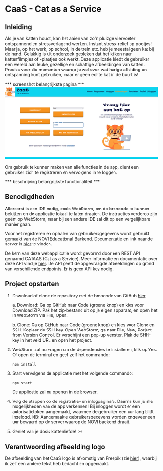 # CaaS - Cat as a Service

## Inleiding

Als je van katten houdt, kan het aaien van zo'n pluizge viervoeter ontspannend en stressverlagend werken. Instant stress-relief op pootjes! Maar ja, op het werk, op school, in de trein etc. heb je meestal geen kat bij de hand. Gelukkig is uit onderzoek gebleken dat het kijken naar kattenfilmpjes of -plaatjes ook werkt. Deze applicatie biedt de gebruiker een wereld aan leuke, gezellige en schattige afbeeldingen van katten. Precies voor die momenten waarop je wel even wat harige afleiding en ontspanning kunt gebruiken, maar er geen echte kat in de buurt is!

*** screenshot belangrijkste pagina ***
![screenshot](src/assets/screenshot.png)

Om gebruik te kunnen maken van alle functies in de app, dient een gebruiker zich te registreren en vervolgens in te loggen.

*** beschrijving belangrijkste functionaliteit ***

## Benodigdheden

Allereerst is een IDE nodig, zoals WebStorm, om de broncode te kunnen bekijken en de applicatie lokaal te laten draaien. De instructies verderop zijn geënt op WebStorm, maar bij een andere IDE zal dit op een vergelijkbare manier gaan.

Voor het registreren en ophalen van gebruikersgegevens wordt gebruikt gemaakt van de NOVI Educational Backend. Documentatie en link naar de server is [hier](https://github.com/hogeschoolnovi/novi-educational-backend-documentation) te vinden.

De kern van deze webapplicatie wordt gevormd door een REST API genaamd CATAAS (Cat as a Service). Meer informatie en documentatie over deze API vind je [hier](https://cataas.com/#/). De API geeft de opgevraagde afbeeldingen op grond van verschillende endpoints. Er is geen API key nodig.

## Project opstarten

1. Download of clone de repository met de broncode van GitHub [hier](https://github.com/MarjetBosma/NOVI-frontend-eindopdracht-CaaS).
    
   a. Download: Ga op GitHub naar Code (groene knop) en kies voor Download ZIP. Pak het zip-bestand uit op je eigen apparaat, en open het in WebStorm via File, Open.

   b. Clone: Ga op GitHub naar Code (groene knop) en kies voor Clone en SSH. Kopieer de SSH key. Open WebStorm, ga naar File, New, Porject from Version Control. Er verschijnt een pop-up venster. Plak de SHH-key in het veld URL en open het project.


2. WebStorm zal nu vragen om de dependencies te installeren, klik op Yes. Of open de terminal en geef zelf het commando: 

    ```shell
    npm install
    ```
 
  
3. Start vervolgens de applicatie met het volgende commando:

    ```shell
    npm start
    ```
    De applicatie zal nu openen in de browser.


4. Volg de stappen op de registratie- en inlogpagina's. Daarna kun je alle mogelijkheden van de app verkennen! Bij inloggen wordt er een autorisatietoken aangemaakt, waarmee de gebruiker een uur lang blijft ingelogd. NB: Aangemaakte gebruikersgegevens worden ongeveer een uur bewaard op de server waarop de NOVI backend draait.


5. Geniet van je dosis kattenliefde! :-)

## Verantwoording afbeelding logo

De afbeelding van het CaaS logo is afkomstig van Freepik (zie [hier](https://www.freepik.com/free-vector/flat-design-creative-nerd-logo-template_20827096.htm#page=9&query=cat%20logo&position=23&from_view=search&track=ais)), waarbij ik zelf een andere tekst heb bedacht en opgemaakt.


    
